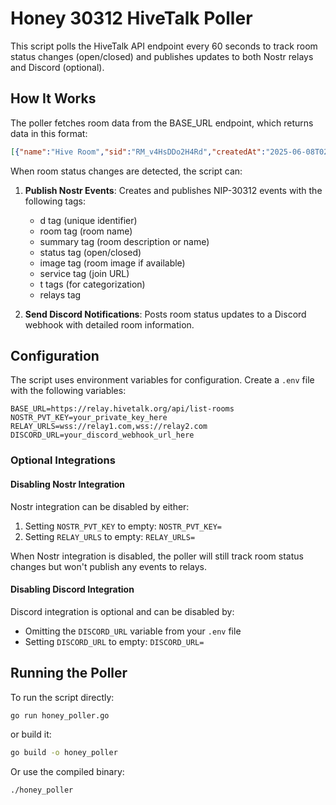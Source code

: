 # Honey 30312 HiveTalk Poller

This script polls the HiveTalk API endpoint every 60 seconds to track room status changes (open/closed) and publishes updates to both Nostr relays and Discord (optional).

## How It Works

The poller fetches room data from the BASE_URL endpoint, which returns data in this format:

```json
[{"name":"Hive Room","sid":"RM_v4HsDDo2H4Rd","createdAt":"2025-06-08T02:51:09Z","numParticipants":1,"description":"People who work on Hivetalk","pictureUrl":"https://honey.hivetalk.org/_image?href=%2F_astro%2Fhivetalkbg2.CXhLVsIP.png","status":"open"}]
```

When room status changes are detected, the script can:

1. **Publish Nostr Events**: Creates and publishes NIP-30312 events with the following tags:
   - d tag (unique identifier)
   - room tag (room name)
   - summary tag (room description or name)
   - status tag (open/closed)
   - image tag (room image if available)
   - service tag (join URL)
   - t tags (for categorization)
   - relays tag

2. **Send Discord Notifications**: Posts room status updates to a Discord webhook with detailed room information.

## Configuration

The script uses environment variables for configuration. Create a `.env` file with the following variables:

```
BASE_URL=https://relay.hivetalk.org/api/list-rooms
NOSTR_PVT_KEY=your_private_key_here
RELAY_URLS=wss://relay1.com,wss://relay2.com
DISCORD_URL=your_discord_webhook_url_here
```

### Optional Integrations

#### Disabling Nostr Integration

Nostr integration can be disabled by either:

1. Setting `NOSTR_PVT_KEY` to empty: `NOSTR_PVT_KEY=`
2. Setting `RELAY_URLS` to empty: `RELAY_URLS=`

When Nostr integration is disabled, the poller will still track room status changes but won't publish any events to relays.

#### Disabling Discord Integration

Discord integration is optional and can be disabled by:

- Omitting the `DISCORD_URL` variable from your `.env` file
- Setting `DISCORD_URL` to empty: `DISCORD_URL=`

## Running the Poller

To run the script directly:

```bash
go run honey_poller.go
```

or build it:

```bash
go build -o honey_poller
```

Or use the compiled binary:

```bash
./honey_poller
```
